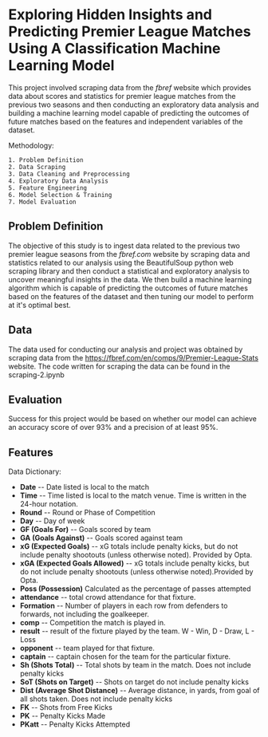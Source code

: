 # Exploring Hidden Insights and Predicting Premier League Matches Using A Classification Machine Learning Model

This project involved scraping data from the *fbref* website which provides data about scores and statistics for premier league matches from the previous two seasons and then conducting an exploratory data analysis and building a machine learning model capable of predicting the outcomes of future matches based on the features and independent variables of the dataset.

Methodology:

    1. Problem Definition
    2. Data Scraping
    3. Data Cleaning and Preprocessing
    4. Exploratory Data Analysis
    5. Feature Engineering
    6. Model Selection & Training
    7. Model Evaluation

## Problem Definition

The objective of this study is to ingest data related to the previous two premier league seasons from the *fbref.com* website by scraping data and statistics related to our analysis
using the BeautifulSoup python web scraping library and then conduct a statistical and exploratory analysis to uncover meaningful insights in the data. We then build a machine learning algorithm which is capable of predicting the outcomes of future matches based on the features of the dataset and then tuning our model to perform at it's optimal best.


## Data
The data used for conducting our analysis and project was obtained by scraping data from the https://fbref.com/en/comps/9/Premier-League-Stats website. The code written for scraping the data can be found in the scraping-2.ipynb

## Evaluation

Success for this project would be based on whether our model can achieve an accuracy score of over 93% and a precision of at least 95%.

## Features

Data Dictionary:

* **Date** -- Date listed is local to the match
* **Time** -- Time listed is local to the match venue. Time is written in the 24-hour notation.
* **Round** -- Round or Phase of Competition
* **Day** -- Day of week
* **GF (Goals For)** -- Goals scored by team
* **GA (Goals Against)** -- Goals scored against team
* **xG (Expected Goals)** -- xG totals include penalty kicks, but do not include penalty shootouts (unless otherwise noted). Provided by Opta.
* **xGA (Expected Goals Allowed)** -- xG totals include penalty kicks, but do not include penalty shootouts (unless otherwise noted).Provided by Opta. 
* **Poss (Possession)** Calculated as the percentage of passes attempted
* **attendance** -- total crowd attendance for that fixture.
* **Formation** -- Number of players in each row from defenders to forwards, not including the goalkeeper.
* **comp** -- Competition the match is played in.
* **result** -- result of the fixture played by the team. W - Win, D - Draw, L - Loss
* **opponent** -- team played for that fixture.
* **captain** -- captain chosen for the team for the particular fixture.
* **Sh (Shots Total)** -- Total shots by team in the match. Does not include penalty kicks
* **SoT (Shots on Target)** -- Shots on target do not include penalty kicks
* **Dist (Average Shot Distance)** -- Average distance, in yards, from goal of all shots taken. Does not include penalty kicks
* **FK** -- Shots from Free Kicks
* **PK** -- Penalty Kicks Made
* **PKatt** -- Penalty Kicks Attempted

